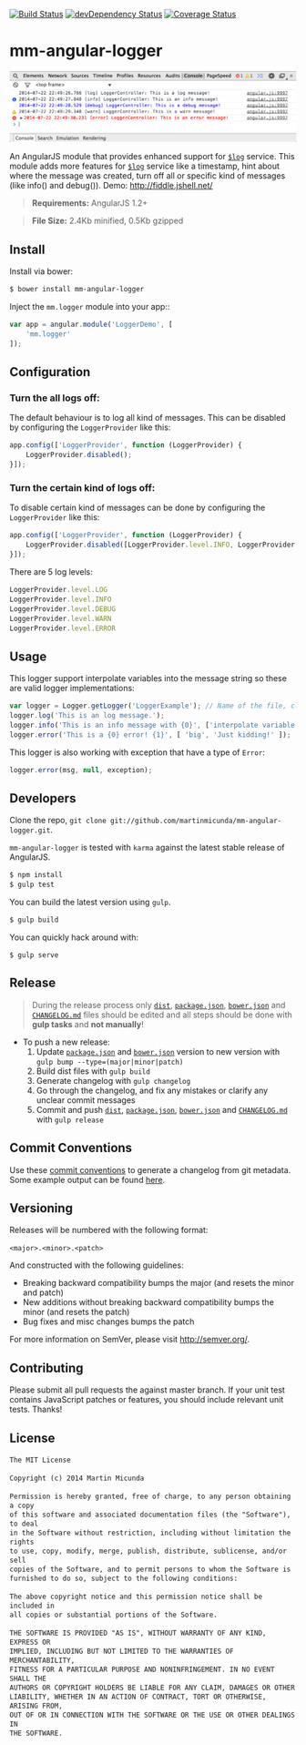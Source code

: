 [![Build Status](https://secure.travis-ci.org/martinmicunda/mm-angular-logger.png)](http://travis-ci.org/martinmicunda/mm-angular-logger) [![devDependency Status](https://david-dm.org/martinmicunda/mm-angular-logger/dev-status.png)](https://david-dm.org/martinmicunda/mm-angular-logger#info=devDependencies) [![Coverage Status](https://coveralls.io/repos/martinmicunda/mm-angular-logger/badge.png?branch=master)](https://coveralls.io/r/martinmicunda/mm-angular-logger?branch=master)

 mm-angular-logger
===================
![Screenshot](screenshot.png)

An AngularJS module that provides enhanced support for [`$log`](https://docs.angularjs.org/api/ng/service/$log) service. This module adds more features for [`$log`](https://docs.angularjs.org/api/ng/service/$log) service like a timestamp, hint about where the message was created, turn off all or specific kind of messages (like info() and debug()). Demo: http://fiddle.jshell.net/

> **Requirements:** AngularJS 1.2+ 

> **File Size:** 2.4Kb minified, 0.5Kb gzipped

## Install

Install via bower:
```bash
$ bower install mm-angular-logger
```

Inject the `mm.logger` module into your app::
```js
var app = angular.module('LoggerDemo', [
    'mm.logger'
]);
```
## Configuration

### Turn the all logs off:
The default behaviour is to log all kind of messages. This can be disabled by configuring the `LoggerProvider` like this:

```js
app.config(['LoggerProvider', function (LoggerProvider) {
    LoggerProvider.disabled();
}]);
```

### Turn the certain kind of logs off:
To disable certain kind of messages can be done by configuring the `LoggerProvider` like this:

```js
app.config(['LoggerProvider', function (LoggerProvider) {
    LoggerProvider.disabled([LoggerProvider.level.INFO, LoggerProvider.level.DEBUG]);
}]);
```

There are 5 log levels:
```js
LoggerProvider.level.LOG
LoggerProvider.level.INFO
LoggerProvider.level.DEBUG
LoggerProvider.level.WARN
LoggerProvider.level.ERROR
```    
## Usage
This logger support interpolate variables into the message string so these are valid logger implementations:

```js
var logger = Logger.getLogger('LoggerExample'); // Name of the file, class, module or anything meaningful.
logger.log('This is an log message.'); 
logger.info('This is an info message with {0}', ['interpolate variable.']); 
logger.error('This is a {0} error! {1}', [ 'big', 'Just kidding!' ]); 
```
This logger is also working with exception that have a type of `Error`:

```js
logger.error(msg, null, exception);
```
## Developers
Clone the repo, `git clone git://github.com/martinmicunda/mm-angular-logger.git`. 

`mm-angular-logger` is tested with `karma` against the latest stable release of AngularJS.

```bash
$ npm install
$ gulp test
```
You can build the latest version using `gulp`.
```bash
$ gulp build
```
You can quickly hack around with:
```
$ gulp serve
```

## Release

> During the release process only [`dist`](dist), [`package.json`](package.json), [`bower.json`](bower.json) and [`CHANGELOG.md`](CHANGELOG.md) files should be edited and all steps should be done with **gulp tasks** and **not manually**!

- To push a new release:
  1. Update [`package.json`](package.json) and [`bower.json`](bower.json) version to new version with `gulp bump --type=(major|minor|patch)` 
  2. Build dist files with `gulp build`
  3. Generate changelog with `gulp changelog`
  4. Go through the changelog, and fix any mistakes or clarify any unclear commit messages
  5. Commit and push [`dist`](dist/), [`package.json`](package.json), [`bower.json`](bower.json) and [`CHANGELOG.md`](CHANGELOG.md) with `gulp release` 

## Commit Conventions
Use these [commit conventions](https://docs.google.com/document/d/1QrDFcIiPjSLDn3EL15IJygNPiHORgU1_OOAqWjiDU5Y/edit) to generate a changelog from git metadata. Some example output can be found [here](https://github.com/driftyco/ionic/blob/master/CHANGELOG.md).

## Versioning

Releases will be numbered with the following format:

`<major>.<minor>.<patch>`

And constructed with the following guidelines:

* Breaking backward compatibility bumps the major (and resets the minor and patch)
* New additions without breaking backward compatibility bumps the minor (and resets the patch)
* Bug fixes and misc changes bumps the patch

For more information on SemVer, please visit <http://semver.org/>.

## Contributing
Please submit all pull requests the against master branch. If your unit test contains JavaScript patches or features, you should include relevant unit tests. Thanks!

## License

    The MIT License
    
    Copyright (c) 2014 Martin Micunda  

    Permission is hereby granted, free of charge, to any person obtaining a copy
    of this software and associated documentation files (the "Software"), to deal
    in the Software without restriction, including without limitation the rights
    to use, copy, modify, merge, publish, distribute, sublicense, and/or sell
    copies of the Software, and to permit persons to whom the Software is
    furnished to do so, subject to the following conditions:
    
    The above copyright notice and this permission notice shall be included in
    all copies or substantial portions of the Software.
    
    THE SOFTWARE IS PROVIDED "AS IS", WITHOUT WARRANTY OF ANY KIND, EXPRESS OR
    IMPLIED, INCLUDING BUT NOT LIMITED TO THE WARRANTIES OF MERCHANTABILITY,
    FITNESS FOR A PARTICULAR PURPOSE AND NONINFRINGEMENT. IN NO EVENT SHALL THE
    AUTHORS OR COPYRIGHT HOLDERS BE LIABLE FOR ANY CLAIM, DAMAGES OR OTHER
    LIABILITY, WHETHER IN AN ACTION OF CONTRACT, TORT OR OTHERWISE, ARISING FROM,
    OUT OF OR IN CONNECTION WITH THE SOFTWARE OR THE USE OR OTHER DEALINGS IN
    THE SOFTWARE.
